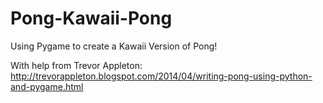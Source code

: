 # Pong-Kawaii-Pong
Using Pygame to create a Kawaii Version of Pong!

With help from Trevor Appleton: http://trevorappleton.blogspot.com/2014/04/writing-pong-using-python-and-pygame.html
